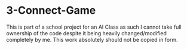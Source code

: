 # 3-Connect-Game
This is part of a school project for an AI Class as such I cannot take full ownership of the code despite it being heavily changed/modified completely by me.  This work absolutely should not be copied in form.  
